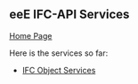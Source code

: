 ## eeE IFC-API Services ##

[Home Page](./index.md)

Here is the services so far:

* [IFC Object Services](ifcobject-services-01/README.md)